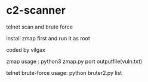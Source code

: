 # c2-scanner
telnet scan and brute force

install zmap first and run it as root

coded by vilgax

zmap usage : python3 zmap.py port outputfile(vuln.txt)

telnet brute-force usage: python bruter2.py list 
